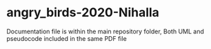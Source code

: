 # angry_birds-2020-Nihalla

Documentation file is within the main repository folder,
Both UML and pseudocode included in the same PDF file
